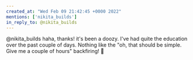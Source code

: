 ```yaml
---
created_at: "Wed Feb 09 21:42:45 +0000 2022"
mentions: ['nikita_builds']
in_reply_to: @nikita_builds
---
```


@nikita_builds haha, thanks! it's been a doozy. I've had quite the education over the past couple of days. Nothing like the "oh, that should be simple. Give me a couple of hours" backfiring! 🤣